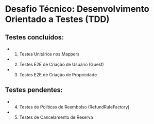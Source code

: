 # Desafio Técnico: Desenvolvimento Orientado a Testes (TDD)

## Testes concluídos:

- 1. Testes Unitários nos Mappers
- 2. Testes E2E de Criação de Usuário (Guest)
- 3. Testes E2E de Criação de Propriedade

## Testes pendentes:

- 4. Testes de Políticas de Reembolso (RefundRuleFactory)
- 5. Testes de Cancelamento de Reserva
